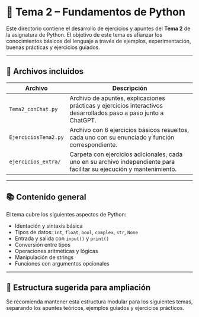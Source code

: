 # 🐍 Tema 2 – Fundamentos de Python

Este directorio contiene el desarrollo de ejercicios y apuntes del **Tema 2** de la asignatura de Python. El objetivo de este tema es afianzar los conocimientos básicos del lenguaje a través de ejemplos, experimentación, buenas prácticas y ejercicios guiados.

---

## 📄 Archivos incluidos

| Archivo                  | Descripción |
|--------------------------|-------------|
| `Tema2_conChat.py`       | Archivo de apuntes, explicaciones prácticas y ejercicios interactivos desarrollados paso a paso junto a ChatGPT. |
| `EjerciciosTema2.py`     | Archivo con 6 ejercicios básicos resueltos, cada uno con su enunciado y función correspondiente. |
| `ejercicios_extra/`      | Carpeta con ejercicios adicionales, cada uno en su archivo independiente para facilitar su ejecución y mantenimiento. |

---

## 📚 Contenido general

El tema cubre los siguientes aspectos de Python:

- Identación y sintaxis básica
- Tipos de datos: `int`, `float`, `bool`, `complex`, `str`, `None`
- Entrada y salida con `input()` y `print()`
- Conversión entre tipos
- Operaciones aritméticas y lógicas
- Manipulación de strings
- Funciones con argumentos opcionales

---

## 📌 Estructura sugerida para ampliación

Se recomienda mantener esta estructura modular para los siguientes temas, separando los apuntes teóricos, ejemplos guiados y ejercicios prácticos.
